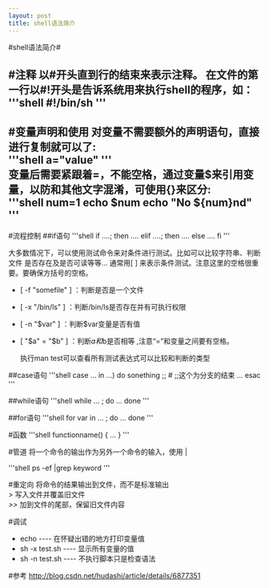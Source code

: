 ```yaml
---
layout: post
title: shell语法简介
---
```


#shell语法简介#
   
#注释
  以#开头直到行的结束来表示注释。
  在文件的第一行以#!开头是告诉系统用来执行shell的程序，如：  
'''shell
   #!/bin/sh
'''
-----

#变量声明和使用
  对变量不需要额外的声明语句，直接进行复制就可以了:  
'''shell
   a="value"
'''  
   变量后需要紧跟着=，不能空格，通过变量$来引用变量，以防和其他文字混淆，可使用{}来区分:  
'''shell
   num=1
   echo $num
   echo "No ${num}nd"
'''
-----

#流程控制
##if语句
'''shell
  if ....; then 
    .... 
  elif ....; then 
    .... 
  else 
    .... 
  fi
'''
   
  大多数情况下，可以使用测试命令来对条件进行测试。比如可以比较字符串、判断文件
是否存在及是否可读等等… 
通常用[ ] 来表示条件测试。注意这里的空格很重要。要确保方括号的空格。 
* [ -f "somefile" ] ：判断是否是一个文件 
* [ -x "/bin/ls" ] ：判断/bin/ls是否存在并有可执行权限 
* [ -n "$var" ] ：判断$var变量是否有值 
* [ "$a" = "$b" ] ：判断$a和$b是否相等 ,注意“=”和变量之间要有空格。

  执行man test可以查看所有测试表达式可以比较和判断的类型

##case语句
'''shell
  case ... in
  ...)  do sonething
  ;;    # ;;这个为分支的结束
  ...
  esac
'''

##while语句
'''shell
  while ... ; do
  ...
  done
'''

##for语句
'''shell
  for var in ... ; do
  ...
  done
'''

#函数
'''shell
  functionname()
  {
    ...
  }
'''

#管道
  将一个命令的输出作为另外一个命令的输入，使用 |

'''shell
  ps -ef |grep keyword
'''

#重定向
  将命令的结果输出到文件，而不是标准输出  
  *>* 写入文件并覆盖旧文件   
  *>>* 加到文件的尾部，保留旧文件内容

#调试
* echo          ---- 在怀疑出错的地方打印变量值
* sh -x test.sh ---- 显示所有变量的值
* sh -n test.sh ---- 不执行脚本只是检查语法

#参考
<http://blog.csdn.net/hudashi/article/details/6877351>